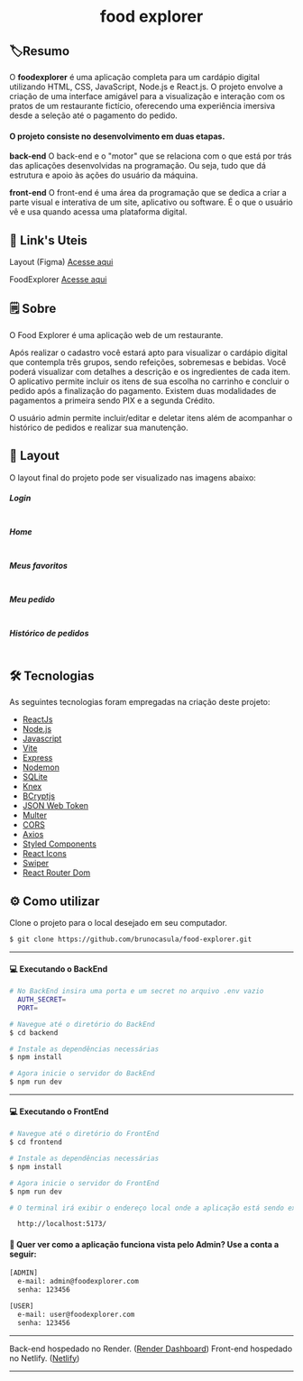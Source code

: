 
<div align="center">  
  <img src="./frontend/src/assets/logo.svg" alt="" />
  <h1>food explorer</h1>  
</div>

## 🏷️Resumo
 
O <b>foodexplorer</b> é uma aplicação completa para um cardápio digital utilizando HTML, CSS, JavaScript, Node.js e React.js. O projeto envolve a criação de uma interface amigável para a visualização e interação com os pratos de um restaurante fictício, oferecendo uma experiência imersiva desde a seleção até o pagamento do pedido.

#### O projeto consiste no desenvolvimento em duas etapas.

<b>back-end</b>
O back-end e o "motor" que se relaciona com o que está por trás das aplicações desenvolvidas na programação. Ou seja, tudo que dá estrutura e apoio às ações do usuário da máquina.

<b>front-end</b>
O front-end é uma área da programação que se dedica a criar a parte visual e interativa de um site, aplicativo ou software. É o que o usuário vê e usa quando acessa uma plataforma digital.

## 🔗 Link's Uteis
Layout (Figma)
[Acesse aqui](https://www.figma.com/community/file/1196874589259687769)

FoodExplorer
[Acesse aqui](https://foodexplorer-bc.netlify.app/)

## 🗒️ Sobre

O Food Explorer é uma aplicação web de um restaurante.

Após realizar o cadastro você estará apto para visualizar o cardápio digital que contempla três grupos, sendo refeições, sobremesas e bebidas. 
Você poderá visualizar com detalhes a descrição e os ingredientes de cada item.
O aplicativo permite incluir os itens de sua escolha no carrinho e concluir o pedido após a finalização do pagamento.
Existem duas modalidades de pagamentos a primeira sendo PIX e a segunda Crédito.

O usuário admin permite incluir/editar e deletar itens além de acompanhar o histórico de pedidos e realizar sua manutenção.

## 🎨 Layout
O layout final do projeto pode ser visualizado nas imagens abaixo:
##### Login
<img src="./frontend/src/assets/public/login.png" alt="" />

##### Home
<img src="./frontend/src/assets/public/home.png" alt="" />

##### Meus favoritos
<img src="./frontend/src/assets/public/favorite.png" alt="" />

##### Meu pedido
<img src="./frontend/src/assets/public/order.png" alt="" />

##### Histórico de pedidos
<img src="./frontend/src/assets/public/history.png" alt="" />

## 🛠 Tecnologias

As seguintes tecnologias foram empregadas na criação deste projeto:

- [ReactJs](https://reactjs.org)
- [Node.js](https://nodejs.org/en/)
- [Javascript](https://developer.mozilla.org/pt-BR/docs/Web/JavaScript)
- [Vite](https://vitejs.dev/)
- [Express](https://expressjs.com)
- [Nodemon](https://nodemon.io/)
- [SQLite](https://www.sqlite.org/index.html)
- [Knex](https://knexjs.org/)
- [BCryptjs](https://www.npmjs.com/package/bcryptjs)
- [JSON Web Token](https://www.npmjs.com/package/jsonwebtoken)
- [Multer](https://www.npmjs.com/package/multer)
- [CORS](https://www.npmjs.com/package/cors)
- [Axios](https://www.npmjs.com/package/axios)
- [Styled Components](https://styled-components.com/)
- [React Icons](https://react-icons.github.io/react-icons/)
- [Swiper](https://swiperjs.com/)
- [React Router Dom](https://react-icons.github.io/react-icons/)

## ⚙️ Como utilizar

Clone o projeto para o local desejado em seu computador.

```bash
$ git clone https://github.com/brunocasula/food-explorer.git
```

---

#### 💻 Executando o BackEnd
```bash
# No BackEnd insira uma porta e um secret no arquivo .env vazio
  AUTH_SECRET=
  PORT=

# Navegue até o diretório do BackEnd
$ cd backend

# Instale as dependências necessárias
$ npm install

# Agora inicie o servidor do BackEnd
$ npm run dev
```

---

#### 💻 Executando o FrontEnd
```bash
# Navegue até o diretório do FrontEnd
$ cd frontend

# Instale as dependências necessárias
$ npm install

# Agora inicie o servidor do FrontEnd
$ npm run dev

# O terminal irá exibir o endereço local onde a aplicação está sendo executada. Basta digitar o mesmo endereço em seu navegador preferido. O endereço usado na criação do projeto foi este:

  http://localhost:5173/
```

#### 🔑 Quer ver como a aplicação funciona vista pelo Admin? Use a conta a seguir:

```bash
[ADMIN]
  e-mail: admin@foodexplorer.com
  senha: 123456

[USER]
  e-mail: user@foodexplorer.com
  senha: 123456
```

---

Back-end hospedado no Render. ([Render Dashboard](https://dashboard.render.com/))
Front-end hospedado no Netlify. ([Netlify](https://www.netlify.com/))

---
